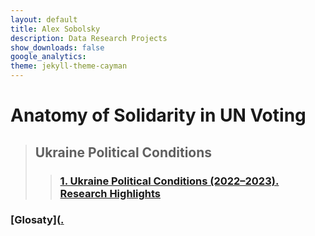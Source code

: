 ```yaml
---
layout: default
title: Alex Sobolsky
description: Data Research Projects
show_downloads: false
google_analytics:
theme: jekyll-theme-cayman
---
```

# Anatomy of Solidarity in UN Voting
> ## Ukraine Political Conditions
>> ### [1. Ukraine Political Conditions (2022–2023). Research Highlights](https://sobolsky.github.io/upc/01)

### [Glosaty]([.](https://sobolsky.github.io/un/glossary)

